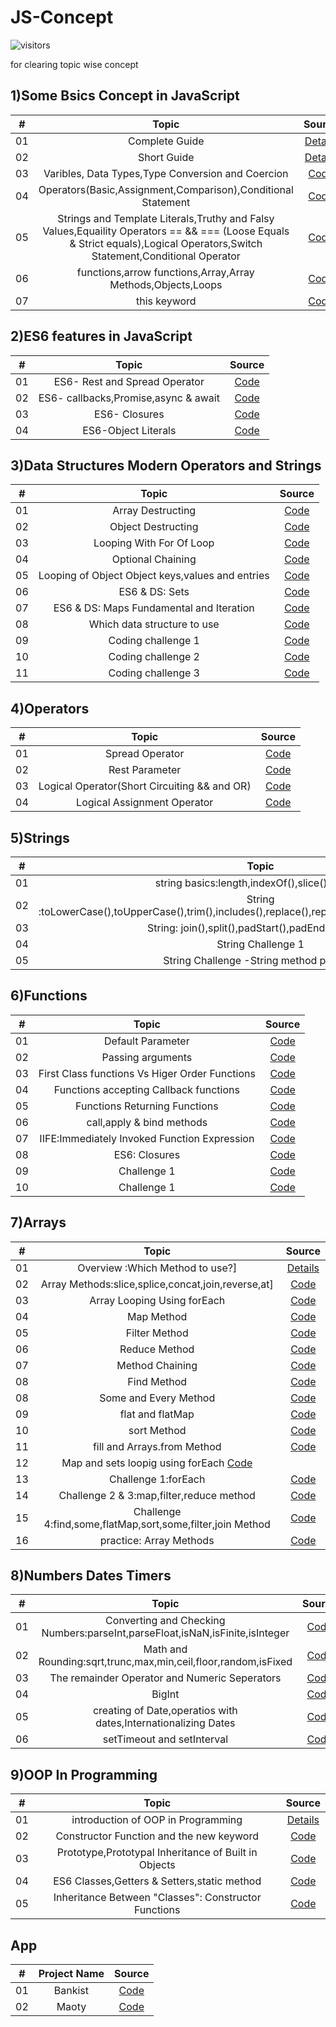 # JS-Concept

![visitors](https://visitor-badge.glitch.me/badge?page_id=lokeshjawale96.Js-Concept)

for clearing topic wise concept

## 1)Some Bsics Concept in JavaScript

|  #  |            Topic             | Source |
| :-: | :----------------------------: | :-------: |
| 01  |     Complete Guide      | [Details](./Fundamentals-Part_1/README.MD) |  
| 02  |     Short Guide      | [Details](./Fundamentals-Part_1/starter/SHORTINFO.MD) |
| 03  |     Varibles, Data Types,Type Conversion and Coercion   | [Code](./Fundamentals-Part_1/starter/basic1.js)  |
| 04  |     Operators(Basic,Assignment,Comparison),Conditional Statement     | [Code](./Fundamentals-Part_1/starter/basic2.js) |
| 05  |     Strings and Template Literals,Truthy and Falsy Values,Equaility Operators == && === (Loose Equals & Strict equals),Logical Operators,Switch Statement,Conditional Operator     | [Code](./Fundamentals-Part_1/final/script.js)  |
| 06  |     functions,arrow functions,Array,Array Methods,Objects,Loops    | [Code](./Fundamental_Part_2/final/script.js) |
| 07  |     this keyword     | [Code](./this%20keyword/this.js) |



## 2)ES6 features in JavaScript

|  #  |            Topic             | Source |
| :-: | :----------------------------: | :-------: |
| 01  |     ES6- Rest and Spread Operator      | [Code](./ES6/restAndSpread.js) |  
| 02  |     ES6- callbacks,Promise,async & await      | [Code](./ES6/callbackPromiseAsyncAwait.js) |
| 03  |     ES6- Closures   | [Code](./ES6/closure.js)  |
| 04  |     ES6-Object Literals     | [Code](./ES6/objectLiterals.js) |


## 3)Data Structures Modern Operators and Strings

|  #  |            Topic             | Source |
| :-: | :----------------------------: | :-------: |
| 01  |     Array Destructing      | [Code](./Data-Structures-Operators-strings/DS/arrayDestructing.js) |  
| 02  |     Object Destructing      | [Code](./Data-Structures-Operators-strings/DS/objectDestructing.js) |
| 03  |     Looping With For Of Loop   | [Code](./Data-Structures-Operators-strings/DS/LoopingForOfLoop.js)  |
| 04  |     Optional Chaining     | [Code](./Data-Structures-Operators-strings/DS/optionalChaining.js) |
| 05  |     Looping of Object Object keys,values and entries   | [Code](./Data-Structures-Operators-strings/DS/loopingObjects.js)  |
| 06  |     ES6 & DS: Sets     | [Code](./Data-Structures-Operators-strings/DS/sets.js) |
| 07  |     ES6 & DS: Maps Fundamental and Iteration   | [Code](./Data-Structures-Operators-strings/DS/maps.js)  |
| 08  |     Which data structure to use     | [Code](./Data-Structures-Operators-strings/DS/Which%20data%20structure%20is%20use.md) |
| 09  |     Coding challenge 1   | [Code](./Data-Structures-Operators-strings/DS/codingChallenge1.js)  |
| 10  |     Coding challenge 2     | [Code](./Data-Structures-Operators-strings/DS/codingChallenge2.js) |
| 11  |     Coding challenge 3   | [Code](./Data-Structures-Operators-strings/DS/challenge3.js)  |


## 4)Operators

|  #  |            Topic             | Source |
| :-: | :----------------------------: | :-------: |
| 01  |     Spread Operator   | [Code](./Data-Structures-Operators-strings/Operators/spreadOperator.js)  |
| 02  |     Rest Parameter     | [Code](./Data-Structures-Operators-strings/Operators/restPatternAndParameter.js) |
| 03  |     Logical Operator(Short Circuiting && and OR)    | [Code](./Data-Structures-Operators-strings/Operators/shortCircuiting.js)  |
| 04  |     Logical Assignment Operator     | [Code](./Data-Structures-Operators-strings/Operators/logicalAssignmentOperator.js) |


## 5)Strings

|  #  |            Topic             | Source |
| :-: | :----------------------------: | :-------: |
| 01  |     string basics:length,indexOf(),slice() method   | [Code](./Data-Structures-Operators-strings/strings/string.js)  |
| 02  |     String :toLowerCase(),toUpperCase(),trim(),includes(),replace(),replaceAll(),startsWith(),endsWith()]     | [Code](./Data-Structures-Operators-strings/strings/string-part1.js) |
| 03  |     String: join(),split(),padStart(),padEnd(),repeat()   | [Code](./Data-Structures-Operators-strings/strings/string-part2.js)  |
| 04  |     String Challenge 1     | [Code](./Data-Structures-Operators-strings/strings/string-challenge.js) |
| 05  |     String Challenge -String method practice   | [Code](./Data-Structures-Operators-strings/strings/string-part1.js)  |



## 6)Functions

|  #  |            Topic             | Source |
| :-: | :----------------------------: | :-------: |
| 01  |     Default Parameter   | [Code](./Functions/starter/defaultParameter.js)  |
| 02  |     Passing arguments     | [Code](./Functions/starter/functionPassing.js) |
| 03  |     First Class functions Vs Higer Order Functions   | [Code](./Functions/starter/functionCalled.js)  |
| 04  |     Functions accepting Callback functions    | [Code](./Functions/starter/functionWithCallbackfunc.js) |
| 05  |     Functions Returning Functions   | [Code](./Functions/starter/funRetFun.js)  |
| 06  |     call,apply & bind methods     | [Code](./Functions/starter/callAndApplyAndBind.js) |
| 07  |     IIFE:Immediately Invoked Function Expression   | [Code](./Functions/starter/invokedFun.js)  |
| 08  |     ES6: Closures     | [Code](./Functions/starter/closures.js) |
| 09  |     Challenge 1   | [Code](./Functions/starter/challenge1.js)  |
| 10  |     Challenge 1    | [Code](./Functions/starter/challenge2.js) |


## 7)Arrays

|  #  |            Topic             | Source |
| :-: | :----------------------------: | :-------: |
| 01  |     Overview :Which Method to use?]   | [Details](./Arrays/readme.md)  |
| 02  |     Array Methods:slice,splice,concat,join,reverse,at]   | [Code](./Arrays/Array-stuff/arrayMethods.js)  |
| 03  |     Array Looping Using forEach   | [Code](./Arrays/Array-stuff/arrayLoopingforEach.js)  |
| 04  |     Map Method   | [Code](./Arrays/Array-stuff/mapMethod.js)  |
| 05  |     Filter Method   | [Code](./Arrays/Array-stuff/filter.js)  |
| 06  |     Reduce Method  | [Code](./Arrays/Array-stuff/reduce.js)  |
| 07  |     Method Chaining   | [Code](./Arrays/Array-stuff/methodChaining.js)  |
| 08  |     Find Method   | [Code](./Arrays/Array-stuff/find.js)  |
| 08  |     Some and Every Method   | [Code](./Arrays/Array-stuff/someAndEvery.js)  |
| 09  |     flat and flatMap   | [Code](./Arrays/Array-stuff/flatAndFlatMAP.js)  |
| 10  |     sort Method  | [Code](./Arrays/Array-stuff/sortingArrays.js)  |
| 11  |     fill and Arrays.from Method  | [Code](./Arrays/Array-stuff/fillAndArraysFrom.js)  |
| 12  |     Map and sets loopig using forEach     [Code](./Arrays/Array-stuff/forEachMapsAndSets.js)  |
| 13  |     Challenge 1:forEach   | [Code](./Arrays/challenge/challenge1.js)  |
| 14  |     Challenge 2 & 3:map,filter,reduce method   | [Code](./Arrays/challenge/challenge2.js)  |
| 15  |     Challenge 4:find,some,flatMap,sort,some,filter,join Method   | [Code](./Arrays/challenge/challenge4.js)  |
| 16  |     practice: Array Methods   | [Code](./Arrays/practice.js)  |


## 8)Numbers Dates Timers

|  #  |            Topic             | Source |
| :-: | :----------------------------: | :-------: |
| 01  |     Converting and Checking Numbers:parseInt,parseFloat,isNaN,isFinite,isInteger   | [Code](./Numbers-Dates-Timers-Bankist/Numbers/number1.js)  |
| 02  |     Math and Rounding:sqrt,trunc,max,min,ceil,floor,random,isFixed   | [Code](./Numbers-Dates-Timers-Bankist/Numbers/number2.js)  |
| 03  |     The remainder Operator and Numeric Seperators   | [Code](./Numbers-Dates-Timers-Bankist/Numbers/number3.js)  |
| 04  |     BigInt   | [Code](./Numbers-Dates-Timers-Bankist/Numbers/number4.js)  |
| 05  |     creating of Date,operatios with dates,Internationalizing Dates   | [Code](./Numbers-Dates-Timers-Bankist/Dates/date.js)  |
| 06  |     setTimeout and setInterval   | [Code](./Numbers-Dates-Timers-Bankist/Numbers/setTimeoutAndsetInterval.js)  |



## 9)OOP In Programming

|  #  |            Topic             | Source |
| :-: | :----------------------------: | :-------: |
| 01  |     introduction of OOP in Programming   | [Details](./OOP-In-Programming/Readme.md)  |
| 02  |     Constructor Function and the new keyword   | [Code](./OOP-In-Programming/constructorFunctions.js)  |
| 03  |     Prototype,Prototypal Inheritance of Built in Objects   | [Code](./OOP-In-Programming/prototypes.js)  |
| 04  |     ES6 Classes,Getters & Setters,static method   | [Code](./OOP-In-Programming/es6Classes.js)  |
| 05  |     Inheritance Between "Classes": Constructor Functions   | [Code](./OOP-In-Programming/inheritance.js)  |



## App

|  #  |            Project Name             | Source |
| :-: | :----------------------------: | :-------: |
| 01  |     Bankist   | [Code](./bankist/bankist.js)  |
| 02  |     Maoty   | [Code](./Mapty/script.js)  |
